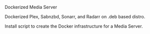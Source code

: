Dockerized Media Server

Dockerized Plex, Sabnzbd, Sonarr, and Radarr on .deb based distro.

Install script to create the Docker infrastructure 
for a Media Server.


